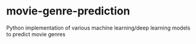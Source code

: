 # movie-genre-prediction
Python implementation of various machine learning/deep learning models to predict movie genres
